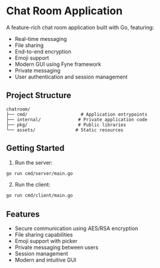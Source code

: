 # Chat Room Application

A feature-rich chat room application built with Go, featuring:

- Real-time messaging
- File sharing
- End-to-end encryption
- Emoji support
- Modern GUI using Fyne framework
- Private messaging
- User authentication and session management

## Project Structure

```
chatroom/
├── cmd/                    # Application entrypoints
├── internal/              # Private application code
├── pkg/                   # Public libraries
└── assets/               # Static resources
```

## Getting Started

1. Run the server:
```bash
go run cmd/server/main.go
```

2. Run the client:
```bash
go run cmd/client/main.go
```

## Features

- Secure communication using AES/RSA encryption
- File sharing capabilities
- Emoji support with picker
- Private messaging between users
- Session management
- Modern and intuitive GUI